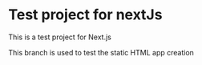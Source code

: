 # Test project for nextJs

This is a test project for Next.js

This branch is used to test the static HTML app creation
